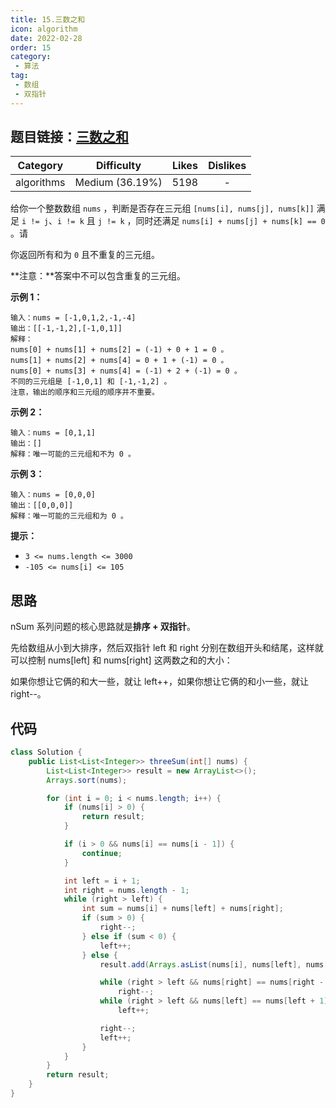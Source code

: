 ```yaml
---
title: 15.三数之和
icon: algorithm
date: 2022-02-28
order: 15
category:
 - 算法
tag:
 - 数组
 - 双指针
---
```

## 题目链接：[三数之和](https://leetcode.cn/problems/3sum/description/)

|  Category  |   Difficulty    | Likes | Dislikes |
| :--------: | :-------------: | :---: | :------: |
| algorithms | Medium (36.19%) | 5198  |    -     |

给你一个整数数组 `nums` ，判断是否存在三元组 `[nums[i], nums[j], nums[k]]` 满足 `i != j`、`i != k` 且 `j != k` ，同时还满足 `nums[i] + nums[j] + nums[k] == 0` 。请

你返回所有和为 `0` 且不重复的三元组。

**注意：**答案中不可以包含重复的三元组。

**示例 1：**

```
输入：nums = [-1,0,1,2,-1,-4]
输出：[[-1,-1,2],[-1,0,1]]
解释：
nums[0] + nums[1] + nums[2] = (-1) + 0 + 1 = 0 。
nums[1] + nums[2] + nums[4] = 0 + 1 + (-1) = 0 。
nums[0] + nums[3] + nums[4] = (-1) + 2 + (-1) = 0 。
不同的三元组是 [-1,0,1] 和 [-1,-1,2] 。
注意，输出的顺序和三元组的顺序并不重要。
```

**示例 2：**

```
输入：nums = [0,1,1]
输出：[]
解释：唯一可能的三元组和不为 0 。
```

**示例 3：**

```
输入：nums = [0,0,0]
输出：[[0,0,0]]
解释：唯一可能的三元组和为 0 。
```

**提示：**

- `3 <= nums.length <= 3000`
- `-105 <= nums[i] <= 105`

## 思路

nSum 系列问题的核心思路就是**排序 + 双指针**。

先给数组从小到大排序，然后双指针 left 和 right 分别在数组开头和结尾，这样就可以控制 nums[left] 和 nums[right] 这两数之和的大小：

如果你想让它俩的和大一些，就让 left++，如果你想让它俩的和小一些，就让 right--。

## 代码

```java
class Solution {
    public List<List<Integer>> threeSum(int[] nums) {
        List<List<Integer>> result = new ArrayList<>();
        Arrays.sort(nums);

        for (int i = 0; i < nums.length; i++) {
            if (nums[i] > 0) {
                return result;
            }

            if (i > 0 && nums[i] == nums[i - 1]) {
                continue;
            }

            int left = i + 1;
            int right = nums.length - 1;
            while (right > left) {
                int sum = nums[i] + nums[left] + nums[right];
                if (sum > 0) {
                    right--;
                } else if (sum < 0) {
                    left++;
                } else {
                    result.add(Arrays.asList(nums[i], nums[left], nums[right]));

                    while (right > left && nums[right] == nums[right - 1])
                        right--;
                    while (right > left && nums[left] == nums[left + 1])
                        left++;

                    right--;
                    left++;
                }
            }
        }
        return result;
    }
}
```

